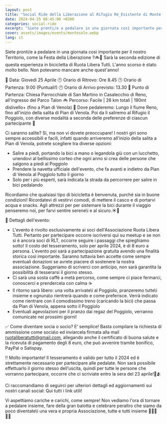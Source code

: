 ```yaml
---
layout: post
title: "Social Ride della Liberazione al Rifugio Re_Esistente di Monte Sole"
date: 2024-04-25 08:45:00 +0200
categories: social-ride
excerpt: "Siete pronti/e a pedalare in una giornata così importante per il nostro Territorio, come la Festa della Liberazione?"
cover: assets/images/events/montesole.webp
lang: it
---
```


Siete pronti/e a pedalare in una giornata così importante per il nostro Territorio, come la Festa della Liberazione ?🚲🎉 Sarà la seconda edizione di questa esperienza in bicicletta di Ruota Libera Tutti. L'anno scorso è stato molto bello. Non potevamo mancare anche quest'anno!

📅 Data: Giovedì 25 Aprile
🕒 Orario di Ritrovo: Ore 8.45
🕒 Orario di Partenza: 9:00 (Puntuali!)
🕐 Orario di Arrivo previsto: 13.30
📍 Punto di Partenza: Chiesa Parrocchiale di San Martino in Casalecchio di Reno, all'ingresso del Parco Talon
🚲 Percorso: Facile | 26 km totali | 190mt dislivello+ (fino a Pian di Venola)
🌲 Dove pedaleremo: Lungo il fiume Reno, fino all'inizio della salita di Pian di Venola. Poi da lì saliremo al Rifugio il Poggiolo, con diverse modalità a seconda delle preferenze di ciascun partecipante 🚴

Ci saranno salite? Sì, ma non vi dovete preoccupare! I nostri giri sono sempre accessibili e facili, infatti quando arriveremo all'inizio della salita a Pian di Venola, potrete scegliere tra diverse opzioni:

- Salire a piedi, portando la bici a mano o legandola giù con un lucchetto, unendovi al bellissimo corteo che ogni anno si crea delle persone che salgono a piedi al Poggiolo
- Prendere la navetta ufficiale dell'evento, che fa avanti e indietro da Pian di Venola al Poggiolo tutto il giorno
- Solo per i più esperti, sarà indicata la strada da percorrere per salire in bici pedalando

Ricordiamo che qualsiasi tipo di bicicletta è benvenuta, purché sia in buone condizioni! Ricordatevi di vestirvi comodi, di mettere il casco e di portarvi acqua e snacks. Agli attrezzi per per sistemare la bici durante il viaggio penseremo noi, per farvi sentire serene\i e al sicuro.☀️🫶

📢 Dettagli dell'evento:

- L'evento è rivolto esclusivamente ai soci dell'Associazione Ruota Libera Tutti. Pertanto per partecipare occorre iscriversi qui su meetup e se non si è ancora soci di RLT, occorre seguire i passaggi che spieghiamo sotto! Il costo del tesseramento, solo per aprile 2024, è di 8 euro a persona. L'evento poi sarà a partecipazione gratuita avendo una finalità storica così importante. Saranno tuttavia ben accette come sempre eventuali donazioni se avrete piacere di sostenere la nostra associazione. Suggeriamo di scriverci con anticipo, non sarà garantita la possibilità di tesserarsi il giorno stesso.
- Ci sarà una sosta caffè a metà percorso, come sempre ci piace fermarci, conoscerci e prendercela con calma ☕
- Il ritorno sarà libero: una volta arrivate\i al Poggiolo, pranzeremo tutte\i insieme e ognuna\o rientrerà quando e come preferisce. Verrà indicato come rientrare con il comodissimo treno (caricando la bici) che passa da Pian di Venola, appena sotto il Poggiolo
- Eventuali agevolazioni per il pranzo dai regaz del Poggiolo, verranno comunicate nei prossimi giorni!

✅ Come diventare socia o socio? E’ semplice!
Basta compilare la richiesta di ammissione come socia\o ed inviarcela firmata alla mail ruotaliberatutti@gmail.com, allegando anche il certificato di buona salute e la ricevuta di pagamento degli 8 euro, che può avvenire tramite bonifico, PayPal o Satispay.

‼️ Molto importante!
Il tesseramento è valido per tutto il 2024 ed è strettamente necessario per partecipare alle pedalate. Non sarà possibile effettuarlo il giorno stesso dell’uscita, quindi per tutte le persone che vorranno partecipare, occorre che ci scriviate entro la sera del 23 aprile!🤞🫂

Ci raccomandiamo di seguirci per ulteriori dettagli ed aggiornamenti sui nostri canali social: Qui tutti i link utili!

Vi aspettiamo cariche e carichi, come sempre! Non vediamo l'ora di tornare a pedalare insieme, fare della gran balotta e celebrare peraltro che siamo da poco diventate\i una vera e propria Associazione, tutte e tutti insieme 🚴‍♀️🎈🚴‍♂️

